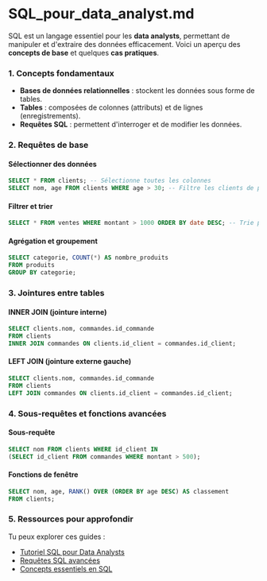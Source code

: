 # SQL_pour_data_analyst.md

SQL est un langage essentiel pour les **data analysts**, permettant de manipuler et d'extraire des données efficacement. Voici un aperçu des **concepts de base** et quelques **cas pratiques**.

### 1. **Concepts fondamentaux**
- **Bases de données relationnelles** : stockent les données sous forme de tables.
- **Tables** : composées de colonnes (attributs) et de lignes (enregistrements).
- **Requêtes SQL** : permettent d'interroger et de modifier les données.

### 2. **Requêtes de base**
#### **Sélectionner des données**
```sql
SELECT * FROM clients; -- Sélectionne toutes les colonnes
SELECT nom, age FROM clients WHERE age > 30; -- Filtre les clients de plus de 30 ans
```

#### **Filtrer et trier**
```sql
SELECT * FROM ventes WHERE montant > 1000 ORDER BY date DESC; -- Trie par date décroissante
```

#### **Agrégation et groupement**
```sql
SELECT categorie, COUNT(*) AS nombre_produits
FROM produits
GROUP BY categorie;
```

### 3. **Jointures entre tables**
#### **INNER JOIN (jointure interne)**
```sql
SELECT clients.nom, commandes.id_commande
FROM clients
INNER JOIN commandes ON clients.id_client = commandes.id_client;
```

#### **LEFT JOIN (jointure externe gauche)**
```sql
SELECT clients.nom, commandes.id_commande
FROM clients
LEFT JOIN commandes ON clients.id_client = commandes.id_client;
```

### 4. **Sous-requêtes et fonctions avancées**
#### **Sous-requête**
```sql
SELECT nom FROM clients WHERE id_client IN 
(SELECT id_client FROM commandes WHERE montant > 500);
```

#### **Fonctions de fenêtre**
```sql
SELECT nom, age, RANK() OVER (ORDER BY age DESC) AS classement
FROM clients;
```

### 5. **Ressources pour approfondir**
Tu peux explorer ces guides :
- [Tutoriel SQL pour Data Analysts](https://fr.tuto.com/sql/apprendre-sql-de-a-a-z-analyse-de-data-cas-pratiques-data-science-inclus,112181.html)
- [Requêtes SQL avancées](https://moncoachdata.com/blog/sql-pour-lanalyse-de-donnees/)
- [Concepts essentiels en SQL](https://learnsql.fr/blog/sql-pour-l-analyse-de-donnees-que-dois-je-apprendre/)
